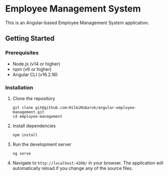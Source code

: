 # Employee Management System

This is an Angular-based Employee Management System application.

## Getting Started

### Prerequisites
- Node.js (v14 or higher)
- npm (v6 or higher)
- Angular CLI (v16.2.16)

### Installation

1. Clone the repository
   ```
   git clone git@github.com:HilmiMubarok/angular-employee-management.git
   cd employee-management
   ```

2. Install dependencies
   ```
   npm install
   ```

3. Run the development server
   ```
   ng serve
   ```

4. Navigate to `http://localhost:4200/` in your browser. The application will automatically reload if you change any of the source files.